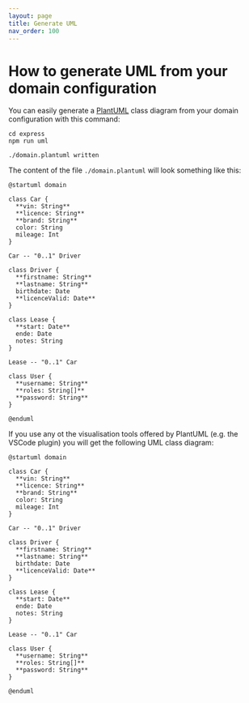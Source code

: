 ```yaml
---
layout: page
title: Generate UML
nav_order: 100
---
```


# How to generate UML from your domain configuration

You can easily generate a [PlantUML](https://plantuml.com/en/class-diagram) class diagram from your domain configuration with this command:

```
cd express
npm run uml

./domain.plantuml written
```

The content of the file `./domain.plantuml` will look something like this: 

```
@startuml domain

class Car {
  **vin: String**
  **licence: String**
  **brand: String**
  color: String
  mileage: Int
}

Car -- "0..1" Driver

class Driver {
  **firstname: String**
  **lastname: String**
  birthdate: Date
  **licenceValid: Date**
}

class Lease {
  **start: Date**
  ende: Date
  notes: String
}

Lease -- "0..1" Car

class User {
  **username: String**
  **roles: String[]**
  **password: String**
}

@enduml
```

If you use any ot the visualisation tools offered by PlantUML (e.g. the VSCode plugin) you will get the following UML class diagram: 

```plantuml
@startuml domain

class Car {
  **vin: String**
  **licence: String**
  **brand: String**
  color: String
  mileage: Int
}

Car -- "0..1" Driver

class Driver {
  **firstname: String**
  **lastname: String**
  birthdate: Date
  **licenceValid: Date**
}

class Lease {
  **start: Date**
  ende: Date
  notes: String
}

Lease -- "0..1" Car

class User {
  **username: String**
  **roles: String[]**
  **password: String**
}

@enduml
```
